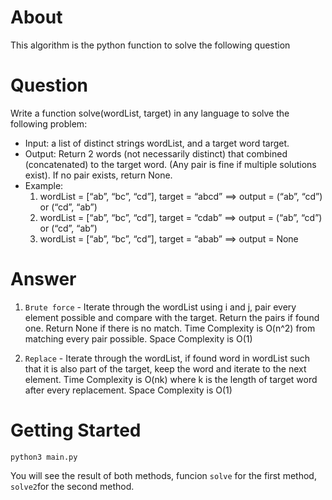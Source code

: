 # About

This algorithm is the python function to solve the following question

# Question

Write a function solve(wordList, target) in any language to solve the following problem:

- Input: a list of distinct strings wordList, and a target word target.
- Output: Return 2 words (not necessarily distinct) that combined (concatenated) to the target word. (Any pair is fine if multiple solutions exist). If no pair exists, return None.
- Example:
  1. wordList = [“ab”, “bc”, “cd”], target = “abcd” ==> output = (“ab”, “cd”) or (“cd”, “ab”)
  2. wordList = [“ab”, “bc”, “cd”], target = “cdab” ==> output = (“ab”, “cd”) or (“cd”, “ab”)
  3. wordList = [“ab”, “bc”, “cd”], target = “abab” ==> output = None

# Answer

1. `Brute force` - Iterate through the wordList using i and j, pair every element possible and compare with the target. Return the pairs if found one. Return None if there is no match.
   Time Complexity is O(n^2) from matching every pair possible. Space Complexity is O(1)

2. `Replace` - Iterate through the wordList, if found word in wordList such that it is also part of the target, keep the word and iterate to the next element.
   Time Complexity is O(nk) where k is the length of target word after every replacement. Space Complexity is O(1)

# Getting Started

```
python3 main.py
```

You will see the result of both methods, funcion `solve` for the first method, `solve2`for the second method.
